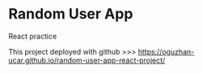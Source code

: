 # Random User App 

React practice

This project deployed with github >>> https://oguzhan-ucar.github.io/random-user-app-react-project/

